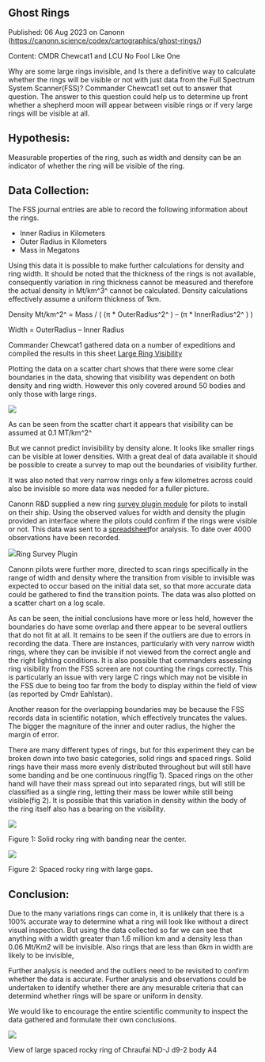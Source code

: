 ## Ghost Rings

Published: 06 Aug 2023 on Canonn (https://canonn.science/codex/cartographics/ghost-rings/)

Content: CMDR Chewcat1 and LCU No Fool Like One

Why are some large rings invisible, and Is there a definitive way to calculate whether the rings will be visible or not with just data from the Full Spectrum System Scanner(FSS)? Commander Chewcat1 set out to answer that question. The answer to this question could help us to determine up front whether a shepherd moon will appear between visible rings or if very large rings will be visible at all. 

## Hypothesis:

Measurable properties of the ring, such as width and density can be an indicator of whether the ring will be visible of the ring. 

## Data Collection:

The FSS journal entries are able to record the following information about the rings. 

- Inner Radius in Kilometers
- Outer Radius in Kilometers
- Mass in Megatons

Using this data it is possible to make further calculations for density and ring width. It should be noted that the thickness of the rings is not available, consequently variation in ring thickness cannot be measured and therefore the actual density in Mt/km^3^ cannot be calculated.  Density calculations effectively assume a uniform thickness of 1km.

Density Mt/km^2^ = Mass / ( (π \* OuterRadius^2^ ) – (π \* InnerRadius^2^ ) )

Width = OuterRadius – Inner Radius

Commander Chewcat1 gathered data on a number of expeditions and compiled the results in this sheet [Large Ring Visibility](https://docs.google.com/spreadsheets/d/17XjYBvWBxl8BjXkUjWeHqQlkUAXDbFm6MJMxNtL6soQ/edit?usp=sharing)

Plotting the data on a scatter chart shows that there were some clear boundaries in the data, showing that visibility was dependent on both density and ring width. However this only covered around 50 bodies and only those with large rings.

![](https://lh6.googleusercontent.com/bMrJa9MJ5LmIRoQ2aJUiAPFxBhrJgBHRFveoMFEejINZRoXduFu-VBmi6cA_tDLhLLHOZPLugLv2A5NG8jzSB-FpP7vWmSrANNJDzn7Oy2pRfqlaZfv1rN8lLuCCQ68AyyDoY9-Ir2WG4D3bS7lF7HI)

As can be seen from the scatter chart it appears that visibility can be assumed at 0.1 MT/km^2^

But we cannot predict invisibility by density alone. It looks like smaller rings can be visible at lower densities. With a great deal of data available it should be possible to create a survey to map out the boundaries of visibility further.

It was also noted that very narrow rings only a few kilometres across could also be invisible so more data was needed for a fuller picture. 

Canonn R&D supplied a new ring [survey plugin module](https://github.com/canonn-science/EDMC-RingSurvey#readme "EDMC-RingSurvey") for pilots to install on their ship. Using the observed values for width and density the plugin provided an interface where the pilots could confirm if the rings were visible or not. This data was sent to a [spreadsheet](https://docs.google.com/spreadsheets/d/1Kaf8wQtvRvf_BQCSpylLc938IIu8oOBlmrvGxYnTfqU/edit#gid=1465960304 "Ring Survey Responses")for analysis. To date over 4000 observations have been recorded. 

![](https://canonn.science/wp-content/uploads/2023/08/help-1024x576.png)Ring Survey Plugin

Canonn pilots were further more, directed to scan rings specifically in the range of width and density where the transition from visible to invisible was expected to occur based on the initial data set, so that more accurate data could be gathered to find the transition points. The data was also plotted on a scatter chart on a log scale. 

As can be seen, the initial conclusions have more or less held, however the boundaries do have some overlap and there appear to be several outliers that do not fit at all. It remains to be seen if the outliers are due to errors in recording the data. There are instances, particularly with very narrow width rings, where they can be invisible if not viewed from the correct angle and the right lighting conditions. It is also possible that commanders assessing ring visibility from the FSS screen are not counting the rings correctly. This is particularly an issue with very large C rings which may not be visible in the FSS due to being too far from the body to display within the field of view (as reported by Cmdr Eahlstan).

Another reason for the overlapping boundaries may be because the FSS records data in scientific notation, which effectively truncates the values. The bigger the magniture of the inner and outer radius, the higher the margin of error.

There are many different types of rings, but for this experiment they can be broken down into two basic categories, solid rings and spaced rings. Solid rings have their mass more evenly distributed throughout but will still have some banding and be one continuous ring(fig 1). Spaced rings on the other hand will have their mass spread out into separated rings, but will still be classified as a single ring, letting their mass be lower while still being visible(fig 2). It is possible that this variation in density within the body of the ring itself also has a bearing on the visibility. 

![](https://lh5.googleusercontent.com/_dVMpMx_R2sP4Aow6Sc_sZ5tug8ff5566zQFOSPwYkCaUFrN8q6hBTl1mLJ4P9luZtXM7ZrfkTB3-vQ37-v3O3sVcSNl1fqKe3e7iG7u37NAn-HlJh27n9EKB8C96OMIqEaalhKaKVjhEgNgS-cvjOM)

Figure 1: Solid rocky ring with banding near the center.

![](https://lh6.googleusercontent.com/QBt3g_D7l9a352voPVqCUrYGoABjUxF5w2Vsws909MN_qcWzMRmV49BNALB_B7zYhBltsFRKR2JNyM5FHHeh0MLYjDrhiwOMz2Ja5XkMnqS5adsWtE4lTyVWZYYZ6iA8LuYNQwya-r4gkdl2_2yRZEg)

Figure 2: Spaced rocky ring with large gaps.

## Conclusion:

Due to the many variations rings can come in, it is unlikely that there is a 100% accurate way to determine what a ring will look like without a direct visual inspection. But using the data collected so far we can see that anything with a width greater than 1.6 million km and a density less than 0.06 Mt/Km2 will be invisible. Also rings that are less than 6km in width are likely to be invisible,

Further analysis is needed and the outliers need to be revisited to confirm whether the data is accurate.  Further analysis and observations could be undertaken to identify whether there are any mesurable criteria that can determind whether rings will be spare or uniform in density. 

We would like to encourage the entire scientific community to inspect the data gathered and formulate their own conclusions.

![](https://lh5.googleusercontent.com/UzaFFEx0AkSVxzaCn7ONduX0XcVtdWzx2mlV31yBl8ctJPVuFrTx_ta3Rz4j9USu1eFdJg8oN15FQxINe8yUj8pgxIcZ9o4hsEGvuyLVroN0WNKkXJEnmDnrcOURetljacVw9pQM8XBYE4uyebnypFI)

View of large spaced rocky ring of Chraufai ND-J d9-2 body A4